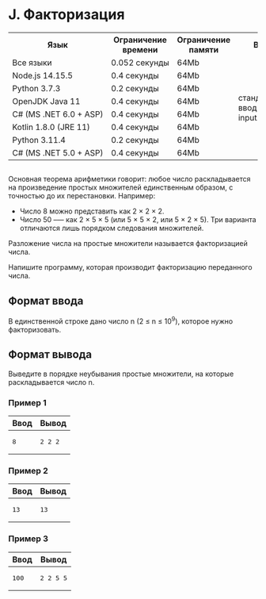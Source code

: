 ﻿
<div class="problem-statement">
   <div class="header">
      <h1 class="title">J. Факторизация</h1>
      <table>
         <tbody><tr>
            <th>Язык</th>
            <th>Ограничение времени</th>
            <th>Ограничение памяти</th>
            <th>Ввод</th>
            <th>Вывод</th>
         </tr>
         <tr>
            <td width="1%">Все языки</td>
            <td>0.052&nbsp;секунды</td>
            <td>64Mb</td>
            <td rowspan="8">стандартный ввод или input.txt</td>
            <td rowspan="8">стандартный вывод или output.txt</td>
         </tr>
         <tr>
            <td>
               <nobr>Node.js 14.15.5</nobr>
            </td>
            <td>0.4&nbsp;секунды</td>
            <td>64Mb</td>
         </tr>
         <tr>
            <td>
               <nobr>Python 3.7.3</nobr>
            </td>
            <td>0.2&nbsp;секунды</td>
            <td>64Mb</td>
         </tr>
         <tr>
            <td>
               <nobr>OpenJDK Java 11</nobr>
            </td>
            <td>0.4&nbsp;секунды</td>
            <td>64Mb</td>
         </tr>
         <tr>
            <td>
               <nobr>C# (MS .NET 6.0 + ASP)</nobr>
            </td>
            <td>0.4&nbsp;секунды</td>
            <td>64Mb</td>
         </tr>
         <tr>
            <td>
               <nobr>Kotlin 1.8.0 (JRE 11)</nobr>
            </td>
            <td>0.4&nbsp;секунды</td>
            <td>64Mb</td>
         </tr>
         <tr>
            <td>
               <nobr>Python 3.11.4</nobr>
            </td>
            <td>0.2&nbsp;секунды</td>
            <td>64Mb</td>
         </tr>
         <tr>
            <td>
               <nobr>C# (MS .NET 5.0 + ASP)</nobr>
            </td>
            <td>0.4&nbsp;секунды</td>
            <td>64Mb</td>
         </tr>
      </tbody></table>
   </div>
   <h2></h2>
   <div class="legend"><span style="">
         <p>Основная теорема арифметики говорит: любое число раскладывается на произведение простых множителей единственным образом, с
            точностью до их перестановки. Например: 
            </p><ul>
               <li>Число <span class="tex-math-text">8</span> можно представить как <span class="tex-math-text">2 × 2 × 2</span>. 
               </li>
               <li>Число <span class="tex-math-text">50</span> –— как <span class="tex-math-text">2 × 5 × 5</span> (или <span class="tex-math-text">5 × 5 × 2</span>, или <span class="tex-math-text">5 × 2 × 5</span>). Три варианта отличаются лишь порядком следования множителей. 
               </li>
            </ul>
         <p></p></span><p>Разложение числа на простые множители называется факторизацией числа.</p>
      <p>Напишите программу, которая производит факторизацию переданного числа.</p>
   </div>
   <h2>Формат ввода</h2>
   <div class="input-specification"><span style="">
         <p>В единственной строке дано число <span class="tex-math-text">n</span> (<span class="tex-math-text">2 ≤ n ≤ 10<sup>9</sup></span>), которое нужно факторизовать.
         </p></span></div>
   <h2>Формат вывода</h2>
   <div class="output-specification"><span style="">
         <p>Выведите в порядке неубывания простые множители, на которые раскладывается число <span class="tex-math-text">n</span>.
         </p></span></div>
   <h3>Пример 1</h3>
   <table class="sample-tests">
      <thead>
         <tr>
            <th>Ввод<div class="problem__copy-sample"></div></th>
            <th>Вывод<div class="problem__copy-sample"></div></th>
         </tr>
      </thead>
      <tbody>
         <tr>
            <td><pre>8
</pre></td>
            <td><pre>2 2 2</pre></td>
         </tr>
      </tbody>
   </table>
   <h3>Пример 2</h3>
   <table class="sample-tests">
      <thead>
         <tr>
            <th>Ввод<div class="problem__copy-sample"></div></th>
            <th>Вывод<div class="problem__copy-sample"></div></th>
         </tr>
      </thead>
      <tbody>
         <tr>
            <td><pre>13
</pre></td>
            <td><pre>13</pre></td>
         </tr>
      </tbody>
   </table>
   <h3>Пример 3</h3>
   <table class="sample-tests">
      <thead>
         <tr>
            <th>Ввод<div class="problem__copy-sample"></div></th>
            <th>Вывод<div class="problem__copy-sample"></div></th>
         </tr>
      </thead>
      <tbody>
         <tr>
            <td><pre>100
</pre></td>
            <td><pre>2 2 5 5</pre></td>
         </tr>
      </tbody>
   </table>
</div>
